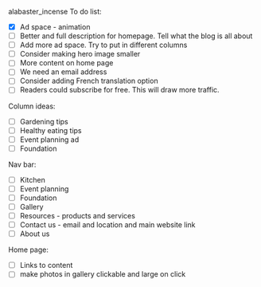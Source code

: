 alabaster_incense
To do list:
- [x] Ad space - animation
- [ ] Better and full description for homepage. Tell what the blog is all about
- [ ] Add more ad space. Try to put in different columns
- [ ] Consider making hero image smaller
- [ ] More content on home page
- [ ] We need an email address
- [ ] Consider adding French translation option
- [ ] Readers could subscribe for free. This will draw more traffic. 

Column ideas:
- [ ] Gardening tips
- [ ] Healthy eating tips
- [ ] Event planning ad
- [ ] Foundation

Nav bar:
- [ ] Kitchen
- [ ] Event planning
- [ ] Foundation
- [ ] Gallery
- [ ] Resources - products and services
- [ ] Contact us - email and location and main website link
- [ ] About us

Home page:
- [ ] Links to content
- [ ] make photos in gallery clickable and large on click 
